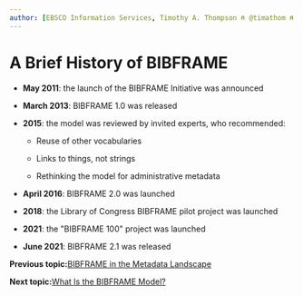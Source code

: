 ```yaml
---
author: [EBSCO Information Services, Timothy A. Thompson ⍝ @timathom ⍝ @timathom@indieweb.social, timothy.thompson@yale.edu]
---
```


# A Brief History of BIBFRAME

-   **May 2011**: the launch of the BIBFRAME Initiative was announced

-   **March 2013**: BIBFRAME 1.0 was released

-   **2015**: the model was reviewed by invited experts, who recommended:

    -   Reuse of other vocabularies

    -   Links to things, not strings

    -   Rethinking the model for administrative metadata

-   **April 2016**: BIBFRAME 2.0 was launched

-   **2018**: the Library of Congress BIBFRAME pilot project was launched

-   **2021**: the "BIBFRAME 100" project was launched

-   **June 2021**: BIBFRAME 2.1 was released


**Previous topic:**[BIBFRAME in the Metadata Landscape](../../../day_1/lesson_5/topic_1/bibframe_in_the_metadata_landscape.md)

**Next topic:**[What Is the BIBFRAME Model?](../../../day_1/lesson_5/topic_1/bibframe_model.md)

